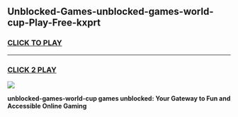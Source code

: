 
## Unblocked-Games-unblocked-games-world-cup-Play-Free-kxprt
<h3>
<a href="https://premium76.site?title=unblocked-games-world-cup&ref=10A">CLICK TO PLAY</a></h3>
<hr>

<h3>
<a href="https://premium76.site?title=unblocked-games-world-cup&ref=10A">CLICK 2 PLAY</a>
  
</h3>

<a href="https://premium76.site?title=unblocked-games-world-cup&ref=10A"><img src="https://clearcache.store/games.png"></a>


**unblocked-games-world-cup games unblocked: Your Gateway to Fun and Accessible Online Gaming**
